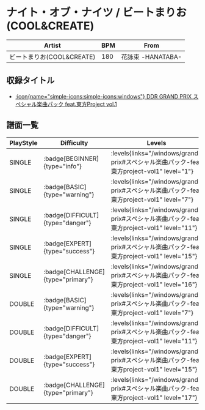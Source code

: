 # ナイト・オブ・ナイツ / ビートまりお(COOL&CREATE)

|Artist|BPM|From|
|------|---|----|
|ビートまりお(COOL&CREATE)|180|花詠束 -HANATABA-|

## 収録タイトル

- [:icon{name="simple-icons:simple-icons:windows"} DDR GRAND PRIX スペシャル楽曲パック feat.東方Project vol.1](/windows/grand-prix#スペシャル楽曲パック-feat東方project-vol1)

## 譜面一覧

|PlayStyle|Difficulty|Levels|Notes|Movie|
|---------|----------|------|-----|-----|
|SINGLE| :badge[BEGINNER]{type="info"}| :levels{links="/windows/grand-prix#スペシャル楽曲パック-feat東方project-vol1" level="1"}|78/0||
|SINGLE| :badge[BASIC]{type="warning"}| :levels{links="/windows/grand-prix#スペシャル楽曲パック-feat東方project-vol1" level="7"}|210/0||
|SINGLE| :badge[DIFFICULT]{type="danger"}| :levels{links="/windows/grand-prix#スペシャル楽曲パック-feat東方project-vol1" level="11"}|400/2||
|SINGLE| :badge[EXPERT]{type="success"}| :levels{links="/windows/grand-prix#スペシャル楽曲パック-feat東方project-vol1" level="15"}|603/10||
|SINGLE| :badge[CHALLENGE]{type="primary"}| :levels{links="/windows/grand-prix#スペシャル楽曲パック-feat東方project-vol1" level="16"}|712/12||
|DOUBLE| :badge[BASIC]{type="warning"}| :levels{links="/windows/grand-prix#スペシャル楽曲パック-feat東方project-vol1" level="7"}|262/1||
|DOUBLE| :badge[DIFFICULT]{type="danger"}| :levels{links="/windows/grand-prix#スペシャル楽曲パック-feat東方project-vol1" level="11"}|331/2||
|DOUBLE| :badge[EXPERT]{type="success"}| :levels{links="/windows/grand-prix#スペシャル楽曲パック-feat東方project-vol1" level="15"}|563/8||
|DOUBLE| :badge[CHALLENGE]{type="primary"}| :levels{links="/windows/grand-prix#スペシャル楽曲パック-feat東方project-vol1" level="17"}|712/7||
